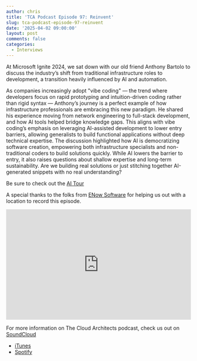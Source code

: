 ```yaml
---
author: chris
title: 'TCA Podcast Episode 97: Reinvent'
slug: tca-podcast-episode-97-reinvent
date: '2025-04-02 09:00:00'
layout: post
comments: false
categories:
  - Interviews
---
```

At Microsoft Ignite 2024, we sat down with our old friend Anthony Bartolo to discuss the industry’s shift from traditional infrastructure roles to development, a transition heavily influenced by AI and automation.

As companies increasingly adopt "vibe coding" — the trend where developers focus on rapid prototyping and intuition-driven coding rather than rigid syntax — Anthony’s journey is a perfect example of how infrastructure professionals are embracing this new paradigm. He shared his experience moving from network engineering to full-stack development, and how AI tools helped bridge knowledge gaps. This aligns with vibe coding’s emphasis on leveraging AI-assisted development to lower entry barriers, allowing generalists to build functional applications without deep technical expertise. The discussion highlighted how AI is democratizing software creation, empowering both infrastructure specialists and non-traditional coders to build solutions quickly. While AI lowers the barrier to entry, it also raises questions about shallow expertise and long-term sustainability. Are we building real solutions or just stitching together AI-generated snippets with no real understanding?

Be sure to check out the [AI Tour](https://aitour.microsoft.com)

A special thanks to the folks from [ENow Software](https://www.enowsoftware.com) for helping us out with a location to record this episode.

<p><iframe width="100%" height="300" scrolling="no" frameborder="no" allow="autoplay" src="https://w.soundcloud.com/player/?url=https%3A//api.soundcloud.com/tracks/2069498596&color=%23ff5500&auto_play=false&hide_related=false&show_comments=true&show_user=true&show_reposts=false&show_teaser=true&visual=true"></iframe></p>

For more information on The Cloud Architects podcast, check us out on [SoundCloud](https://soundcloud.com/thecloudarchitects/)

*   [iTunes](https://itunes.apple.com/us/podcast/the-cloud-architects-podcast/id1264479296?mt=2)
*   [Spotify](https://open.spotify.com/show/1GIpALJ9upyupGLLGIbUBD)

